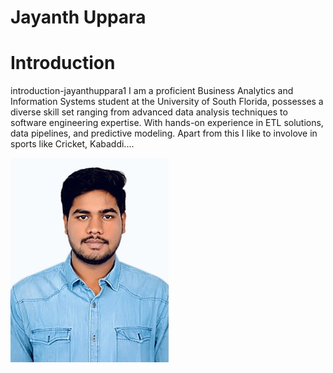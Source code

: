 # Jayanth Uppara
# Introduction

 introduction-jayanthuppara1
 I am a proficient Business Analytics and Information Systems student at the University of South Florida, possesses a diverse skill set ranging from advanced data analysis techniques to software engineering expertise. With hands-on experience in ETL solutions, data pipelines, and predictive modeling. Apart from this I like to involove in sports like Cricket, Kabaddi....
 
![Alt text](jayanthuppara-image.jpeg)
